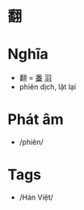 # 翻

# Nghĩa
* 翻 = [番](番.md) [羽](羽.md)
* phiên dịch, lật lại

# Phát âm
* /phiên/

# Tags
* /Hán Việt/

